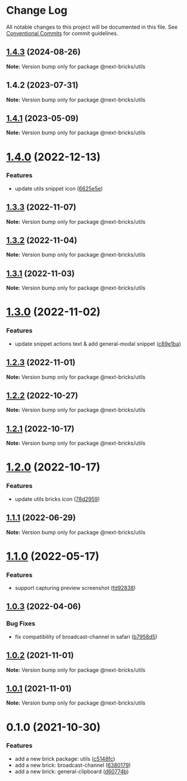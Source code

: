 # Change Log

All notable changes to this project will be documented in this file.
See [Conventional Commits](https://conventionalcommits.org) for commit guidelines.

## [1.4.3](https://github.com/easyops-cn/next-basics/compare/@next-bricks/utils@1.4.2...@next-bricks/utils@1.4.3) (2024-08-26)

**Note:** Version bump only for package @next-bricks/utils

## 1.4.2 (2023-07-31)

**Note:** Version bump only for package @next-bricks/utils

## [1.4.1](https://github.com/easyops-cn/next-basics/compare/@next-bricks/utils@1.4.0...@next-bricks/utils@1.4.1) (2023-05-09)

**Note:** Version bump only for package @next-bricks/utils

# [1.4.0](https://github.com/easyops-cn/next-basics/compare/@next-bricks/utils@1.3.3...@next-bricks/utils@1.4.0) (2022-12-13)

### Features

- update utils snippet icon ([6625e5e](https://github.com/easyops-cn/next-basics/commit/6625e5e33f3b41731b5dd75856f13f70b2fb2862))

## [1.3.3](https://github.com/easyops-cn/next-basics/compare/@next-bricks/utils@1.3.2...@next-bricks/utils@1.3.3) (2022-11-07)

**Note:** Version bump only for package @next-bricks/utils

## [1.3.2](https://github.com/easyops-cn/next-basics/compare/@next-bricks/utils@1.3.1...@next-bricks/utils@1.3.2) (2022-11-04)

**Note:** Version bump only for package @next-bricks/utils

## [1.3.1](https://github.com/easyops-cn/next-basics/compare/@next-bricks/utils@1.3.0...@next-bricks/utils@1.3.1) (2022-11-03)

**Note:** Version bump only for package @next-bricks/utils

# [1.3.0](https://github.com/easyops-cn/next-basics/compare/@next-bricks/utils@1.2.3...@next-bricks/utils@1.3.0) (2022-11-02)

### Features

- update snippet actions text & add general-modal snippet ([c89e1ba](https://github.com/easyops-cn/next-basics/commit/c89e1baa1eecaf69c4f2241efaac35847c5c3fb2))

## [1.2.3](https://github.com/easyops-cn/next-basics/compare/@next-bricks/utils@1.2.2...@next-bricks/utils@1.2.3) (2022-11-01)

**Note:** Version bump only for package @next-bricks/utils

## [1.2.2](https://github.com/easyops-cn/next-basics/compare/@next-bricks/utils@1.2.1...@next-bricks/utils@1.2.2) (2022-10-27)

**Note:** Version bump only for package @next-bricks/utils

## [1.2.1](https://github.com/easyops-cn/next-basics/compare/@next-bricks/utils@1.2.0...@next-bricks/utils@1.2.1) (2022-10-17)

**Note:** Version bump only for package @next-bricks/utils

# [1.2.0](https://github.com/easyops-cn/next-basics/compare/@next-bricks/utils@1.1.1...@next-bricks/utils@1.2.0) (2022-10-17)

### Features

- update utils bricks icon ([78d2959](https://github.com/easyops-cn/next-basics/commit/78d2959cec8b2299308d3d753af4a8f6ea5cf447))

## [1.1.1](https://github.com/easyops-cn/next-basics/compare/@next-bricks/utils@1.1.0...@next-bricks/utils@1.1.1) (2022-06-29)

**Note:** Version bump only for package @next-bricks/utils

# [1.1.0](https://github.com/easyops-cn/next-basics/compare/@next-bricks/utils@1.0.3...@next-bricks/utils@1.1.0) (2022-05-17)

### Features

- support capturing preview screenshot ([fd92838](https://github.com/easyops-cn/next-basics/commit/fd928388cb71d0cfb9ce97496a1c381725634ccd))

## [1.0.3](https://github.com/easyops-cn/next-basics/compare/@next-bricks/utils@1.0.2...@next-bricks/utils@1.0.3) (2022-04-06)

### Bug Fixes

- fix compatibility of broadcast-channel in safari ([b7958d5](https://github.com/easyops-cn/next-basics/commit/b7958d58fb8fcb39f9f1112cbe109c4fb244e7ce))

## [1.0.2](https://github.com/easyops-cn/next-basics/compare/@next-bricks/utils@1.0.1...@next-bricks/utils@1.0.2) (2021-11-01)

**Note:** Version bump only for package @next-bricks/utils

## [1.0.1](https://github.com/easyops-cn/next-basics/compare/@next-bricks/utils@0.1.0...@next-bricks/utils@1.0.1) (2021-11-01)

**Note:** Version bump only for package @next-bricks/utils

# 0.1.0 (2021-10-30)

### Features

- add a new brick package: utils ([c5148fc](https://github.com/easyops-cn/next-basics/commit/c5148fcd6ac04dfbe0b2a4a1bcde17bad74e7b4a))
- add a new brick: broadcast-channel ([6380179](https://github.com/easyops-cn/next-basics/commit/638017984a9b330595eed68862afef2ac957b56d))
- add a new brick: general-clipboard ([d60774b](https://github.com/easyops-cn/next-basics/commit/d60774b60885631dfaeefda3e2561374d98bfd8f))
